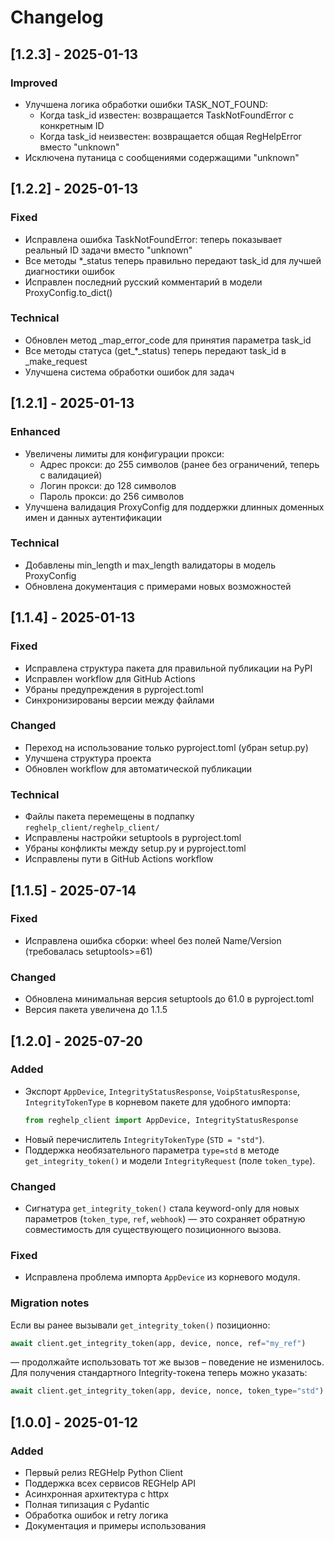 # Changelog

## [1.2.3] - 2025-01-13

### Improved
- Улучшена логика обработки ошибки TASK_NOT_FOUND:
  - Когда task_id известен: возвращается TaskNotFoundError с конкретным ID
  - Когда task_id неизвестен: возвращается общая RegHelpError вместо "unknown"
- Исключена путаница с сообщениями содержащими "unknown"

## [1.2.2] - 2025-01-13

### Fixed
- Исправлена ошибка TaskNotFoundError: теперь показывает реальный ID задачи вместо "unknown"
- Все методы *_status теперь правильно передают task_id для лучшей диагностики ошибок
- Исправлен последний русский комментарий в модели ProxyConfig.to_dict()

### Technical
- Обновлен метод _map_error_code для принятия параметра task_id
- Все методы статуса (get_*_status) теперь передают task_id в _make_request
- Улучшена система обработки ошибок для задач

## [1.2.1] - 2025-01-13

### Enhanced
- Увеличены лимиты для конфигурации прокси:
  - Адрес прокси: до 255 символов (ранее без ограничений, теперь с валидацией)
  - Логин прокси: до 128 символов
  - Пароль прокси: до 256 символов
- Улучшена валидация ProxyConfig для поддержки длинных доменных имен и данных аутентификации

### Technical
- Добавлены min_length и max_length валидаторы в модель ProxyConfig
- Обновлена документация с примерами новых возможностей

## [1.1.4] - 2025-01-13

### Fixed
- Исправлена структура пакета для правильной публикации на PyPI
- Исправлен workflow для GitHub Actions
- Убраны предупреждения в pyproject.toml
- Синхронизированы версии между файлами

### Changed
- Переход на использование только pyproject.toml (убран setup.py)
- Улучшена структура проекта
- Обновлен workflow для автоматической публикации

### Technical
- Файлы пакета перемещены в подпапку `reghelp_client/reghelp_client/`
- Исправлены настройки setuptools в pyproject.toml
- Убраны конфликты между setup.py и pyproject.toml
- Исправлены пути в GitHub Actions workflow

## [1.1.5] - 2025-07-14

### Fixed
- Исправлена ошибка сборки: wheel без полей Name/Version (требовалась setuptools>=61)

### Changed
- Обновлена минимальная версия setuptools до 61.0 в pyproject.toml
- Версия пакета увеличена до 1.1.5

## [1.2.0] - 2025-07-20

### Added
- Экспорт `AppDevice`, `IntegrityStatusResponse`, `VoipStatusResponse`, `IntegrityTokenType` в корневом пакете для удобного импорта:
  ```python
  from reghelp_client import AppDevice, IntegrityStatusResponse
  ```
- Новый перечислитель `IntegrityTokenType` (`STD = "std"`).
- Поддержка необязательного параметра `type=std` в методе `get_integrity_token()`
  и модели `IntegrityRequest` (поле `token_type`).

### Changed
- Сигнатура `get_integrity_token()` стала keyword-only для новых параметров
  (`token_type`, `ref`, `webhook`) — это сохраняет обратную совместимость
  для существующего позиционного вызова.

### Fixed
- Исправлена проблема импорта `AppDevice` из корневого модуля.

### Migration notes
Если вы ранее вызывали `get_integrity_token()` позиционно:

```python
await client.get_integrity_token(app, device, nonce, ref="my_ref")
```

–– продолжайте использовать тот же вызов – поведение не изменилось. Для
получения стандартного Integrity-токена теперь можно указать:

```python
await client.get_integrity_token(app, device, nonce, token_type="std")
```

## [1.0.0] - 2025-01-12

### Added
- Первый релиз REGHelp Python Client
- Поддержка всех сервисов REGHelp API
- Асинхронная архитектура с httpx
- Полная типизация с Pydantic
- Обработка ошибок и retry логика
- Документация и примеры использования 